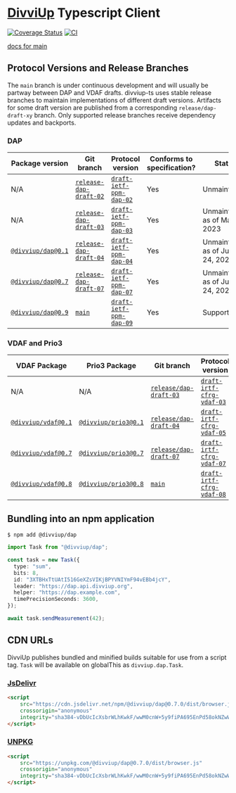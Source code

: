 # [DivviUp](https://divviup.org/) Typescript Client

[![Coverage Status](https://coveralls.io/repos/github/divviup/divviup-ts/badge.svg?branch=main)](https://coveralls.io/github/divviup/divviup-ts?branch=main)
[![CI](https://github.com/divviup/divviup-ts/actions/workflows/ci.yaml/badge.svg)](https://github.com/divviup/divviup-ts/actions/workflows/ci.yaml)

[docs for main](https://divviup.github.io/divviup-ts/)

## Protocol Versions and Release Branches

The `main` branch is under continuous development and will usually be partway between DAP and VDAF
drafts. divviup-ts uses stable release branches to maintain implementations of different draft
versions. Artifacts for some draft version are published from a corresponding `release/dap-draft-xy`
branch. Only supported release branches receive dependency updates and backports.

### DAP

| Package version                     | Git branch                          | Protocol version                  | Conforms to specification? | Status                          |
| ----------------------------------- | ----------------------------------- | --------------------------------- | -------------------------- | ------------------------------- |
| N/A                                 | [`release-dap-draft-02`][branch-02] | [`draft-ietf-ppm-dap-02`][dap-02] | Yes                        | Unmaintained                    |
| N/A                                 | [`release-dap-draft-03`][branch-03] | [`draft-ietf-ppm-dap-03`][dap-03] | Yes                        | Unmaintained as of May 22, 2023 |
| [`@divviup/dap@0.1`][npm-dap-0.1.0] | [`release-dap-draft-04`][branch-04] | [`draft-ietf-ppm-dap-04`][dap-04] | Yes                        | Unmaintained as of June 24, 2024 |
| [`@divviup/dap@0.7`][npm-dap-0.7.0] | [`release-dap-draft-07`][branch-07] | [`draft-ietf-ppm-dap-07`][dap-07] | Yes                        | Unmaintained as of June 24, 2024 |
| [`@divviup/dap@0.9`][npm-dap-0.9.0] | [`main`][main]                      | [`draft-ietf-ppm-dap-09`][dap-09] | Yes                        | Supported                       |

### VDAF and Prio3

| VDAF Package                          | Prio3 Package                           | Git branch                          | Protocol version                     | Conforms to specification? | Status                          |
| ------------------------------------- | --------------------------------------- | ----------------------------------- | ------------------------------------ | -------------------------- | ------------------------------- |
| N/A                                   | N/A                                     | [`release/dap-draft-03`][branch-03] | [`draft-irtf-cfrg-vdaf-03`][vdaf-03] | Yes                        | Unmaintained as of May 22, 2023 |
| [`@divviup/vdaf@0.1`][npm-vdaf-0.1.0] | [`@divviup/prio3@0.1`][npm-prio3-0.1.0] | [`release/dap-draft-04`][branch-04] | [`draft-irtf-cfrg-vdaf-05`][vdaf-05] | Yes                        | Unmaintained as of June 24, 2024 |
| [`@divviup/vdaf@0.7`][npm-vdaf-0.7.0] | [`@divviup/prio3@0.7`][npm-prio3-0.7.0] | [`release/dap-draft-07`][branch-07] | [`draft-irtf-cfrg-vdaf-07`][vdaf-07] | Yes                        | Unmaintained as of June 24, 2024 |
| [`@divviup/vdaf@0.8`][npm-vdaf-0.8.0] | [`@divviup/prio3@0.8`][npm-prio3-0.8.0] | [`main`][main]                      | [`draft-irtf-cfrg-vdaf-08`][vdaf-08] | Yes                        | Supported                       |

## Bundling into an npm application

```
$ npm add @divviup/dap
```

```typescript
import Task from "@divviup/dap";

const task = new Task({
  type: "sum",
  bits: 8,
  id: "3XTBHxTtUAtI516GeXZsVIKjBPYVNIYmF94vEBb4jcY",
  leader: "https://dap.api.divviup.org",
  helper: "https://dap.example.com",
  timePrecisionSeconds: 3600,
});

await task.sendMeasurement(42);
```

## CDN URLs

DivviUp publishes bundled and minified builds suitable for use from a script tag. `Task` will be available on globalThis as `divviup.dap.Task`.

### [JsDelivr](https://www.jsdelivr.com/)
```html
<script
    src="https://cdn.jsdelivr.net/npm/@divviup/dap@0.7.0/dist/browser.js"
    crossorigin="anonymous"
    integrity="sha384-vDbUcIcXsbrWLhKwkF/wwM0cnW+5y9fiPA695EnPd58okNZwWuLsR0NF98zzyNkT">
</script>
```

### [UNPKG](https://unpkg.com/)
```html
<script
    src="https://unpkg.com/@divviup/dap@0.7.0/dist/browser.js"
    crossorigin="anonymous"
    integrity="sha384-vDbUcIcXsbrWLhKwkF/wwM0cnW+5y9fiPA695EnPd58okNZwWuLsR0NF98zzyNkT">
</script>
```


[npm-vdaf-0.1.0]: https://www.npmjs.com/package/@divviup/vdaf/v/0.1.0
[npm-vdaf-0.7.0]: https://www.npmjs.com/package/@divviup/vdaf/v/0.7.0
[npm-vdaf-0.8.0]: https://www.npmjs.com/package/@divviup/vdaf/v/0.8.0
[npm-prio3-0.1.0]: https://www.npmjs.com/package/@divviup/prio3/v/0.1.0
[npm-prio3-0.7.0]: https://www.npmjs.com/package/@divviup/prio3/v/0.7.0
[npm-prio3-0.8.0]: https://www.npmjs.com/package/@divviup/prio3/v/0.8.0
[npm-dap-0.1.0]: https://www.npmjs.com/package/@divviup/dap/v/0.1.0
[npm-dap-0.7.0]: https://www.npmjs.com/package/@divviup/dap/v/0.7.0
[npm-dap-0.9.0]: https://www.npmjs.com/package/@divviup/dap/v/0.9.0
[vdaf-03]: https://datatracker.ietf.org/doc/draft-irtf-cfrg-vdaf/03/
[vdaf-05]: https://datatracker.ietf.org/doc/draft-irtf-cfrg-vdaf/05/
[vdaf-07]: https://datatracker.ietf.org/doc/draft-irtf-cfrg-vdaf/07/
[vdaf-08]: https://datatracker.ietf.org/doc/draft-irtf-cfrg-vdaf/08/
[dap-02]: https://datatracker.ietf.org/doc/draft-ietf-ppm-dap/02/
[dap-03]: https://datatracker.ietf.org/doc/draft-ietf-ppm-dap/03/
[dap-04]: https://datatracker.ietf.org/doc/draft-ietf-ppm-dap/04/
[dap-07]: https://datatracker.ietf.org/doc/draft-ietf-ppm-dap/07/
[dap-09]: https://datatracker.ietf.org/doc/draft-ietf-ppm-dap/09/
[branch-02]: https://github.com/divviup/divviup-ts/tree/release/dap-draft-02
[branch-03]: https://github.com/divviup/divviup-ts/tree/release/dap-draft-03
[branch-04]: https://github.com/divviup/divviup-ts/tree/release/dap-draft-04
[branch-07]: https://github.com/divviup/divviup-ts/tree/release/dap-draft-07
[main]: https://github.com/divviup/divviup-ts/tree/main
